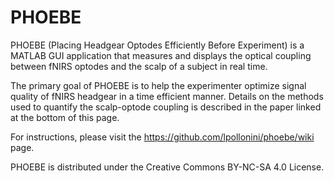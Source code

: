 # PHOEBE

PHOEBE (Placing Headgear Optodes Efficiently Before Experiment) is a MATLAB GUI application that measures and displays the optical coupling between fNIRS optodes and the scalp of a subject in real time.

The primary goal of PHOEBE is to help the experimenter optimize signal quality of fNIRS headgear in a time efficient manner. Details on the methods used to quantify the scalp-optode coupling is described in the paper linked at the bottom of this page.

For instructions, please visit the https://github.com/lpollonini/phoebe/wiki page.

PHOEBE is distributed under the Creative Commons BY-NC-SA 4.0 License.
